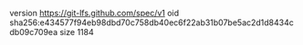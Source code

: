 version https://git-lfs.github.com/spec/v1
oid sha256:e434577f94eb98dbd70c758db40ec6f22ab31b07be5ac2d1d8434cdb09c709ea
size 1184
